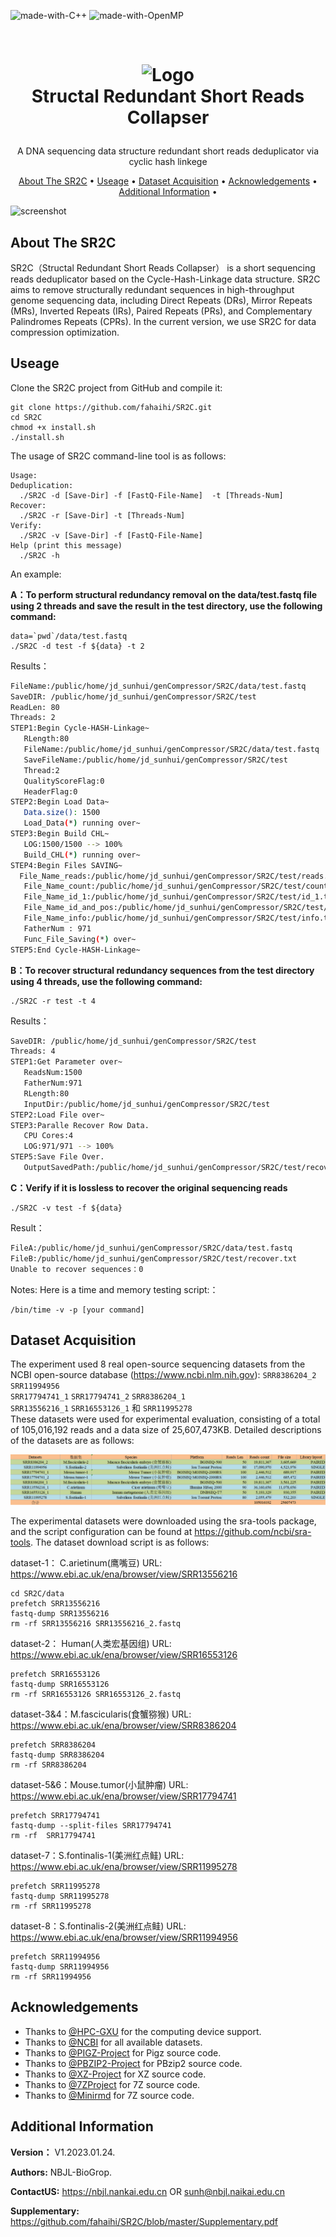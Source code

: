 ![made-with-C++](https://img.shields.io/badge/Made%20with-C++11-brightgreen)
![made-with-OpenMP](https://img.shields.io/badge/Made%20with-OpenMP-blue)


<!-- LOGO -->
<br />
<h1>
<p align="center">
  <img src="https://github.com/fahaihi/SR2C/blob/master/SR2C_LOGO.png" alt="Logo" width="653" height="163">
  <br>Structal Redundant Short Reads Collapser
</h1>
  <p align="center">
    A DNA sequencing data structure redundant short reads deduplicator via cyclic hash linkege
    <br />
    </p>
</p>
<p align="center">
  <a href="#about-the-sr2c">About The SR2C</a> •
  <a href="#useage">Useage</a> •
  <a href="#dataset-acquisition">Dataset Acquisition</a> •
  <a href="#aknowledgements">Acknowledgements</a> •
  <a href="#additional-information">Additional Information</a> •
</p>  

<p align="center">
  
![screenshot](img/clip.gif)
</p>                                                                                                                             
                                                                                                                                                      
## About The SR2C
SR2C（Structal Redundant Short Reads Collapser） is a short sequencing reads deduplicator based on the Cycle-Hash-Linkage data structure. SR2C aims to remove structurally redundant sequences in high-throughput genome sequencing data, including Direct Repeats (DRs), Mirror Repeats (MRs), Inverted Repeats (IRs), Paired Repeats (PRs), and Complementary Palindromes Repeats (CPRs).
In the current version, we use SR2C for data compression optimization.

## Useage

Clone the SR2C project from GitHub and compile it:
```shell script
git clone https://github.com/fahaihi/SR2C.git
cd SR2C
chmod +x install.sh
./install.sh
```

The usage of SR2C command-line tool is as follows:
```shell script
Usage:
Deduplication:
  ./SR2C -d [Save-Dir] -f [FastQ-File-Name]  -t [Threads-Num]
Recover:
  ./SR2C -r [Save-Dir] -t [Threads-Num]
Verify:
  ./SR2C -v [Save-Dir] -f [FastQ-File-Name]
Help (print this message)
  ./SR2C -h
```

An example:

**A：To perform structural redundancy removal on the data/test.fastq file using 2 threads and save the result in the test directory, use the following command:**
```shell script
data=`pwd`/data/test.fastq
./SR2C -d test -f ${data} -t 2
```
Results：
```sh
FileName:/public/home/jd_sunhui/genCompressor/SR2C/data/test.fastq
SaveDIR: /public/home/jd_sunhui/genCompressor/SR2C/test
ReadLen: 80
Threads: 2
STEP1:Begin Cycle-HASH-Linkage~
   RLength:80
   FileName:/public/home/jd_sunhui/genCompressor/SR2C/data/test.fastq
   SaveFileName:/public/home/jd_sunhui/genCompressor/SR2C/test
   Thread:2
   QualityScoreFlag:0
   HeaderFlag:0
STEP2:Begin Load Data~
   Data.size(): 1500
   Load_Data(*) running over~
STEP3:Begin Build CHL~
   LOG:1500/1500 --> 100%
   Build_CHL(*) running over~
STEP4:Begin Files SAVING~
  File_Name_reads:/public/home/jd_sunhui/genCompressor/SR2C/test/reads.txt
   File_Name_count:/public/home/jd_sunhui/genCompressor/SR2C/test/count.txt
   File_Name_id_1:/public/home/jd_sunhui/genCompressor/SR2C/test/id_1.txt
   File_Name_id_and_pos:/public/home/jd_sunhui/genCompressor/SR2C/test/id_pos.txt
   File_Name_info:/public/home/jd_sunhui/genCompressor/SR2C/test/info.txt
   FatherNum : 971
   Func_File_Saving(*) over~
STEP5:End Cycle-HASH-Linkage~
```
**B：To recover structural redundancy sequences from the test directory using 4 threads, use the following command:**
```shell script
./SR2C -r test -t 4
```
Results：
```sh
SaveDIR: /public/home/jd_sunhui/genCompressor/SR2C/test
Threads: 4
STEP1:Get Parameter over~
   ReadsNum:1500
   FatherNum:971
   RLength:80
   InputDir:/public/home/jd_sunhui/genCompressor/SR2C/test
STEP2:Load File over~
STEP3:Paralle Recover Row Data.
   CPU Cores:4
   LOG:971/971 --> 100%
STEP5:Save File Over.
   OutputSavedPath:/public/home/jd_sunhui/genCompressor/SR2C/test/recover.txt
```
**C：Verify if it is lossless to recover the original sequencing reads**
```shell script
./SR2C -v test -f ${data}
```
Result：
```sh
FileA:/public/home/jd_sunhui/genCompressor/SR2C/data/test.fastq
FileB:/public/home/jd_sunhui/genCompressor/SR2C/test/recover.txt
Unable to recover sequences：0
```
Notes: Here is a time and memory testing script:：
```shell script
/bin/time -v -p [your command]
```
## Dataset Acquisition

The experiment used 8 real open-source sequencing datasets from the NCBI open-source database (https://www.ncbi.nlm.nih.gov):
`SRR8386204_2`
`SRR11994956`	
`SRR17794741_1`	
`SRR17794741_2`	
`SRR8386204_1`	
`SRR13556216_1`	
`SRR16553126_1`	和
`SRR11995278`	
These datasets were used for experimental evaluation, consisting of a total of 105,016,192 reads and a data size of 25,607,473KB. Detailed descriptions of the datasets are as follows:

![Table1](https://github.com/fahaihi/SR2C/blob/master/datasets.png "datasets")

The experimental datasets were downloaded using the sra-tools package, and the script configuration can be found at https://github.com/ncbi/sra-tools. The dataset download script is as follows:

dataset-1： C.arietinum(鹰嘴豆) URL: https://www.ebi.ac.uk/ena/browser/view/SRR13556216
```shell script
cd SR2C/data
prefetch SRR13556216
fastq-dump SRR13556216
rm -rf SRR13556216 SRR13556216_2.fastq
```

dataset-2： Human(人类宏基因组) URL: https://www.ebi.ac.uk/ena/browser/view/SRR16553126
```shell script
prefetch SRR16553126
fastq-dump SRR16553126 
rm -rf SRR16553126 SRR16553126_2.fastq

```

dataset-3&4：M.fascicularis(食蟹猕猴) URL: https://www.ebi.ac.uk/ena/browser/view/SRR8386204
```shell script
prefetch SRR8386204
fastq-dump SRR8386204
rm -rf SRR8386204
```

dataset-5&6：Mouse.tumor(小鼠肿瘤) URL: https://www.ebi.ac.uk/ena/browser/view/SRR17794741
```shell script
prefetch SRR17794741
fastq-dump --split-files SRR17794741
rm -rf  SRR17794741 
```

dataset-7：S.fontinalis-1(美洲红点鲑) URL: https://www.ebi.ac.uk/ena/browser/view/SRR11995278
```shell script
prefetch SRR11995278
fastq-dump SRR11995278
rm -rf SRR11995278
```

dataset-8：S.fontinalis-2(美洲红点鲑) URL: https://www.ebi.ac.uk/ena/browser/view/SRR11994956
```shell script
prefetch SRR11994956
fastq-dump SRR11994956
rm -rf SRR11994956
```
## Acknowledgements
- Thanks to [@HPC-GXU](https://hpc.gxu.edu.cn) for the computing device support.   
- Thanks to [@NCBI](https://www.freelancer.com/u/Ostokhoon) for all available datasets.
- Thanks to [@PIGZ-Project](https://github.com/madler/pigz) for Pigz source code.
- Thanks to [@PBZIP2-Project](https://github.com/cosnicolaou/pbzip2) for PBzip2 source code.
- Thanks to [@XZ-Project](https://tukaani.org/xz) for XZ source code.
- Thanks to [@7ZProject](https://www.7-zip.org/sdk.html) for 7Z source code.
- Thanks to [@Minirmd](https://github.com/yuansliu/minirmd) for 7Z source code.

## Additional Information
**Version：**    V1.2023.01.24.

**Authors:**     NBJL-BioGrop.

**ContactUS:**  https://nbjl.nankai.edu.cn OR sunh@nbjl.naikai.edu.cn

**Supplementary:**  https://github.com/fahaihi/SR2C/blob/master/Supplementary.pdf
